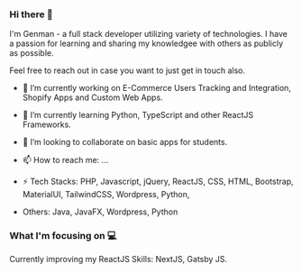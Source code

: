 ### Hi there 👋

 I'm Genman - a full stack developer utilizing variety of technologies.  I have a passion for learning and sharing my knowledgee with others as publicly as possible.

Feel free to reach out in case you want to just get in touch also.


- 🔭 I’m currently working on E-Commerce Users Tracking and Integration, Shopify Apps and Custom Web Apps.
- 🌱 I’m currently learning Python, TypeScript and other ReactJS Frameworks.
- 👯 I’m looking to collaborate on basic apps for students.

- 📫 How to reach me: ...

- ⚡ Tech Stacks: PHP, Javascript, jQuery, ReactJS, CSS, HTML, Bootstrap, MaterialUI, TailwindCSS, Wordpress, Python, 
- Others: Java, JavaFX, Wordpress, Python
<!--
**genmancoder/genmancoder** is a ✨ _special_ ✨ repository because its `README.md` (this file) appears on your GitHub profile.

Here are some ideas to get you started:

- 🔭 I’m currently working on ...
- 🌱 I’m currently learning ...
- 👯 I’m looking to collaborate on ...
- 🤔 I’m looking for help with ...
- 💬 Ask me about ...
- 📫 How to reach me: ...
- 😄 Pronouns: ...
- ⚡ Fun fact: ...
-->
### What I'm focusing on :computer:
Currently improving my ReactJS Skills: NextJS, Gatsby JS.
